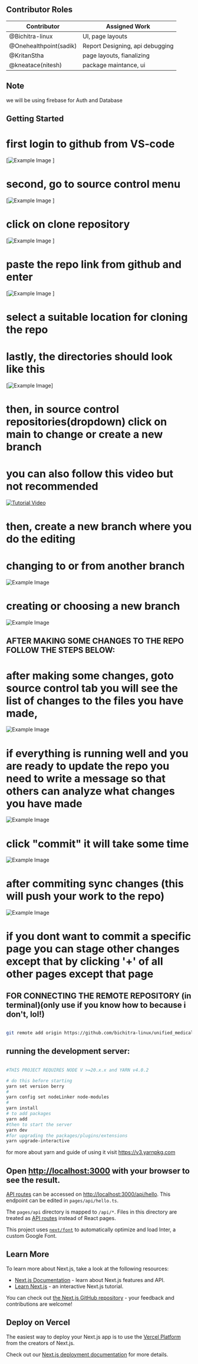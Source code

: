 ## Contributor Roles


| Contributor      | Assigned Work                   |
| -----------      | -------------                   |
| @Bichitra-linux  | UI, page layouts                |
| @Onehealthpoint(sadik)  | Report Designing, api debugging |
| @KritanStha      | page layouts, fianalizing       |
| @kneatace(nitesh)        | package maintance, ui           |

## Note

we will be using firebase for Auth and Database

## Getting Started 

# first login to github from VS-code

[![Example Image](https://github.com/bichitra-linux/unified_medical_system/blob/main/instructions%20to%20clone%20and%20commit/signintogithub1.png)
]



# second, go to source control menu

[![Example Image](https://github.com/bichitra-linux/unified_medical_system/blob/main/instructions%20to%20clone%20and%20commit/gotosourcecontrol.png)
]

# click on clone repository

[![Example Image](https://github.com/bichitra-linux/unified_medical_system/blob/main/instructions%20to%20clone%20and%20commit/clicktoclonerepo.png)
]

# paste the repo link from github and enter

[![Example Image](https://github.com/bichitra-linux/unified_medical_system/blob/main/instructions%20to%20clone%20and%20commit/pastethelinkfromgithub.png)
]

# select a suitable location for cloning the repo

# lastly, the directories should look like this

[![Example Image](https://github.com/bichitra-linux/unified_medical_system/blob/main/instructions%20to%20clone%20and%20commit/aftercloning.png)]

# then, in source control repositories(dropdown) click on main to change or create a new branch

# you can also follow this video but not recommended
[![Tutorial Video](http://img.youtube.com/vi/SD7YNLv5Evc/0.jpg)](http://www.youtube.com/watch?v=SD7YNLv5Evc)

# then, create a new branch where you do the editing

# changing to or from another branch

![Example Image](https://github.com/bichitra-linux/unified_medical_system/blob/main/instructions%20to%20clone%20and%20commit/changingorcreatingbranch.png)

# creating or choosing a new branch

![Example Image](https://github.com/bichitra-linux/unified_medical_system/blob/main/instructions%20to%20clone%20and%20commit/chooseoptionstocreateanewbranchorpreviousbranch.png)


## AFTER MAKING SOME CHANGES TO THE REPO FOLLOW THE STEPS BELOW:



# after making some changes, goto source control tab you will see the list of changes to the files you have made, 

![Example Image](https://github.com/bichitra-linux/unified_medical_system/blob/main/instructions%20to%20clone%20and%20commit/commitingchangestothebranch.png)

# if everything is running well and you are ready to update the repo you need to write a message so that others can analyze what changes you have made

![Example Image](https://github.com/bichitra-linux/unified_medical_system/blob/main/instructions%20to%20clone%20and%20commit/writingacommitmessage.png)

# click "commit" it will take some time

![Example Image](https://github.com/bichitra-linux/unified_medical_system/blob/main/instructions%20to%20clone%20and%20commit/syncingorpushingthecommit.png)


# after commiting sync changes (this will push your work to the repo)

![Example Image](https://github.com/bichitra-linux/unified_medical_system/blob/main/instructions%20to%20clone%20and%20commit/aftermakingchangestotherepo.png)

# if you dont want to commit a specific page you can stage other changes except that by clicking '+' of all other pages except that page 


## FOR CONNECTING THE REMOTE REPOSITORY (in terminal)(only use if you know how to because i don't,  lol!)
```bash

git remote add origin https://github.com/bichitra-linux/unified_medical_system.git

```

## running the development server:

```bash

#THIS PROJECT REQUIRES NODE V >=20.x.x and YARN v4.0.2 

# do this before starting
yarn set version berry
#
yarn config set nodeLinker node-modules
#
yarn install
# to add packages
yarn add
#then to start the server
yarn dev
#for upgrading the packages/plugins/extensions
yarn upgrade-interactive


```
for more about yarn and guide of using  it visit https://v3.yarnpkg.com


## Open [http://localhost:3000](http://localhost:3000) with your browser to see the result.



[API routes](https://nextjs.org/docs/api-routes/introduction) can be accessed on [http://localhost:3000/api/hello](http://localhost:3000/api/hello). This endpoint can be edited in `pages/api/hello.ts`.

The `pages/api` directory is mapped to `/api/*`. Files in this directory are treated as [API routes](https://nextjs.org/docs/api-routes/introduction) instead of React pages.

This project uses [`next/font`](https://nextjs.org/docs/basic-features/font-optimization) to automatically optimize and load Inter, a custom Google Font.


## Learn More

To learn more about Next.js, take a look at the following resources:

- [Next.js Documentation](https://nextjs.org/docs) - learn about Next.js features and API.
- [Learn Next.js](https://nextjs.org/learn) - an interactive Next.js tutorial.

You can check out [the Next.js GitHub repository](https://github.com/vercel/next.js/) - your feedback and contributions are welcome!

## Deploy on Vercel

The easiest way to deploy your Next.js app is to use the [Vercel Platform](https://vercel.com/new?utm_medium=default-template&filter=next.js&utm_source=create-next-app&utm_campaign=create-next-app-readme) from the creators of Next.js.

Check out our [Next.js deployment documentation](https://nextjs.org/docs/deployment) for more details.
